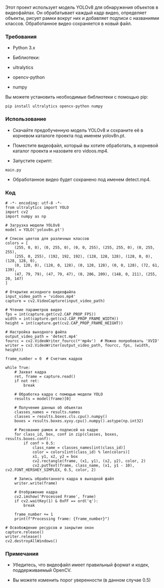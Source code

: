 

Этот проект использует модель YOLOv8 для обнаружения объектов в видеофайлах. Он обрабатывает каждый кадр видео, определяет объекты, рисует рамки вокруг них и добавляет подписи с названиями классов. Обработанное видео сохраняется в новый файл.

### Требования

- Python 3.x

- Библиотеки:

- ultralytics

- opencv-python

- numpy

Вы можете установить необходимые библиотеки с помощью pip:

```
pip install ultralytics opencv-python numpy
```

### Использование

- Скачайте предобученную модель YOLOv8 и сохраните её в корневом каталоге проекта под именем yolov8n.pt.

- Поместите видеофайл, который вы хотите обработать, в корневой каталог проекта и назовите его vidoos.mp4.

- Запустите скрипт:

```
main.py
```
- Обработанное видео будет сохранено под именем detect.mp4.

### Код

```
# -*- encoding: utf-8 -*-
from ultralytics import YOLO
import cv2
import numpy as np

# Загрузка модели YOLOv8
model = YOLO('yolov8n.pt')

# Список цветов для различных классов
colors = [
    (255, 0, 0), (0, 255, 0), (0, 0, 255), (255, 255, 0), (0, 255, 255),
    (255, 0, 255), (192, 192, 192), (128, 128, 128), (128, 0, 0), (128, 128, 0),
    (0, 128, 0), (128, 0, 128), (0, 128, 128), (0, 0, 128), (72, 61, 139),
    (47, 79, 79), (47, 79, 47), (0, 206, 209), (148, 0, 211), (255, 20, 147)
]

# Открытие исходного видеофайла
input_video_path = 'vidoos.mp4'
capture = cv2.VideoCapture(input_video_path)

# Чтение параметров видео
fps = int(capture.get(cv2.CAP_PROP_FPS))
width = int(capture.get(cv2.CAP_PROP_FRAME_WIDTH))
height = int(capture.get(cv2.CAP_PROP_FRAME_HEIGHT))

# Настройка выходного файла
output_video_path = 'detect.mp4'
fourcc = cv2.VideoWriter_fourcc(*'mp4v')  # Можно попробовать 'XVID'
writer = cv2.VideoWriter(output_video_path, fourcc, fps, (width, height))

frame_number = 0  # Счетчик кадров

while True:
    # Захват кадра
    ret, frame = capture.read()
    if not ret:
        break

    # Обработка кадра с помощью модели YOLO
    results = model(frame)[0]

    # Получение данных об объектах
    classes_names = results.names
    classes = results.boxes.cls.cpu().numpy()
    boxes = results.boxes.xyxy.cpu().numpy().astype(np.int32)

    # Рисование рамок и подписей на кадре
    for class_id, box, conf in zip(classes, boxes, results.boxes.conf):
        if conf > 0.5:
            class_name = classes_names[int(class_id)]
            color = colors[int(class_id) % len(colors)]
            x1, y1, x2, y2 = box
            cv2.rectangle(frame, (x1, y1), (x2, y2), color, 2)
            cv2.putText(frame, class_name, (x1, y1 - 10), cv2.FONT_HERSHEY_SIMPLEX, 0.5, color, 2)

    # Запись обработанного кадра в выходной файл
    writer.write(frame)

    # Отображение кадра
    cv2.imshow('Processed Frame', frame)
    if cv2.waitKey(1) & 0xFF == ord('q'):
        break

    frame_number += 1
    print(f"Processing frame: {frame_number}")

# Освобождение ресурсов и закрытие окон
capture.release()
writer.release()
cv2.destroyAllWindows()
```

### Примечания

- Убедитесь, что видеофайл имеет правильный формат и кодек, поддерживаемый OpenCV.

- Вы можете изменить порог уверенности (в данном случае 0.5)
